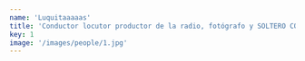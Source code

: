 ```yaml
---
name: 'Luquitaaaaas'
title: 'Conductor locutor productor de la radio, fotógrafo y SOLTERO CODICIADO'
key: 1
image: '/images/people/1.jpg'
---
```

